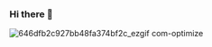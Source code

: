 ### Hi there 👋

<!--
**hagsir/hagsir** is a ✨ _special_ ✨ repository because its `README.md` (this file) appears on your GitHub profile.

Here are some ideas to get you started:

- 🔭 I’m currently working on ...
- 🌱 I’m currently learning ...
- 👯 I’m looking to collaborate on ...
- 🤔 I’m looking for help with ...
- 💬 Ask me about ...
- 📫 How to reach me: ...
- 😄 Pronouns: ...
- ⚡ Fun fact: ...
-->

![646dfb2c927bb48fa374bf2c_ezgif com-optimize](https://github.com/hagsir/hagsir/assets/83050781/a72c7770-af20-4a77-bed2-c52a271bef04)
